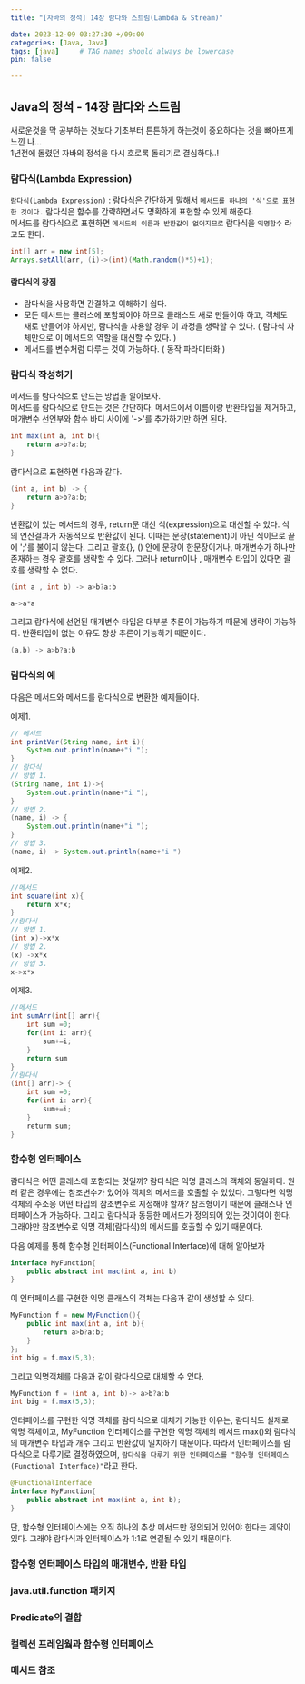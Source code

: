 ```yaml
---
title: "[자바의 정석] 14장 람다와 스트림(Lambda & Stream)"

date: 2023-12-09 03:27:30 +/09:00
categories: [Java, Java]
tags: [java]     # TAG names should always be lowercase
pin: false

---
```

## Java의 정석 - 14장 람다와 스트림
새로운것을 막 공부하는 것보다 기초부터 튼튼하게 하는것이 중요하다는 것을 뼈아프게 느낀 나...  
1년전에 돌렸던 자바의 정석을 다시 호로록 돌리기로 결심하다..!
### 람다식(Lambda Expression)

`람다식(Lambda Expression)` : 람다식은 간단하게 말해서 `메서드를 하나의 '식'으로 표현한 것이다.` 람다식은 함수를 간략하면서도 명확하게 표현할 수 있게 해준다.  
메서드를 람다식으로 표현하면 `메서드의 이름과 반환값이 없어지므로` 람다식을 `익명함수` 라고도 한다.

```java
int[] arr = new int[5];
Arrays.setAll(arr, (i)->(int)(Math.random()*5)+1);
```
#### 람다식의 장점 
* 람다식을 사용하면 간결하고 이해하기 쉽다.
* 모든 메서드는 클래스에 포함되어야 하므로 클래스도 새로 만들어야 하고, 객체도 새로 만들어야 하지만, 람다식을 사용할 경우 이 과정을 생략할 수 있다. ( 람다식 자체만으로 이 메서드의 역할을 대신할 수 있다. )
* 메서드를 변수처럼 다루는 것이 가능하다. ( 동작 파라미터화 )

### 람다식 작성하기

메서드를 람다식으로 만드는 방법을 알아보자.  
메서드를 람다식으로 만드는 것은 간단하다. 메서드에서 이름이랑 반환타입을 제거하고, 매개변수 선언부와 함수 바디 사이에 '->'를 추가하기만 하면 된다.

```java
int max(int a, int b){
    return a>b?a:b;
}
```
람다식으로 표현하면 다음과 같다.
```java
(int a, int b) -> {
    return a>b?a:b;
}
```
반환값이 있는 메서드의 경우, return문 대신 식(expression)으로 대신할 수 있다. 식의 연산결과가 자동적으로 반환값이 된다. 이때는 문장(statement)이 아닌 식이므로 끝에 ';'를 불이지 않는다. 그리고 괄호{}, () 안에 문장이 한문장이거나, 매개변수가 하나만 존재하는 경우 괄호를 생략할 수 있다. 그러나 return이나 , 매개변수 타입이 있다면 괄호를 생략할 수 없다.
```java
(int a , int b) -> a>b?a:b
```
```java
a->a*a
```
그리고 람다식에 선언된 매개변수 타입은 대부분 추론이 가능하기 때문에 생략이 가능하다. 반환타입이 없는 이유도 항상 추론이 가능하기 때문이다.
```java
(a,b) -> a>b?a:b
```

### 람다식의 예
다음은 메서드와 메서드를 람다식으로 변환한 예제들이다.
  
예제1.  

```java
// 메서드
int printVar(String name, int i){
    System.out.println(name+"i ");
}
// 람다식
// 방법 1.
(String name, int i)->{
    System.out.println(name+"i ");
}
// 방법 2.
(name, i) -> {
    System.out.println(name+"i ");
}
// 방법 3.
(name, i) -> System.out.println(name+"i ")
```
예제2.  
```java
//메서드
int square(int x){
    return x*x;
}
//람다식
// 방법 1.
(int x)->x*x
// 방법 2.
(x) ->x*x
// 방법 3.
x->x*x
```

예제3.  
```java
//메서드
int sumArr(int[] arr){
    int sum =0;
    for(int i: arr){
        sum+=i;
    }
    return sum
}
//람다식
(int[] arr)-> {
    int sum =0;
    for(int i: arr){
        sum+=i;
    }
    returm sum;
}
```

### 함수형 인터페이스
람다식은 어떤 클래스에 포함되는 것일까? 람다식은 익명 클래스의 객체와 동일하다.
원래 같은 경우에는 참조변수가 있어야 객체의 메서드를 호출할 수 있었다. 그렇다면 익명 객체의 주소응 어떤 타입의 참조변수로 지정해야 할까? 참조형이기 때문에 클래스나 인터페이스가 가능하다. 그리고 람다식과 동등한 메서드가 정의되어 있는 것이여야 한다. 그래야만 참조변수로 익명 객체(람다식)의 메서드를 호출할 수 있기 때문이다.

다음 예제를 통해 함수형 인터페이스(Functional Interface)에 대해 알아보자
```java
interface MyFunction{
    public abstract int mac(int a, int b)
}
```
이 인터페이스를 구현한 익명 클래스의 객체는 다음과 같이 생성할 수 있다.
```java
MyFunction f = new MyFunction(){
    public int max(int a, int b){
        return a>b?a:b;
    }
};
int big = f.max(5,3);
```
그리고 익명객체를 다음과 같이 람다식으로 대체할 수 있다.
```java
MyFunction f = (int a, int b)-> a>b?a:b
int big = f.max(5,3);
```
인터페이스를 구현한 익명 객체를 람다식으로 대체가 가능한 이유는, 람다식도 실제로 익명 객체이고, MyFunction 인터페이스를 구현한 익명 객체의 메서드 max()와 람다식의 매개변수 타입과 개수 그리고 반환값이 일치하기 때문이다. 따라서 인터페이스를 람다식으로 다루기로 결정하였으며, `람다식을 다루기 위한 인터페이스를 "함수형 인터페이스(Functional Interface)"`라고 한다.

```java
@FunctionalInterface
interface MyFunction{
    public abstract int max(int a, int b);
}
```
단, 함수형 인터페이스에는 오직 하나의 추상 메서드만 정의되어 있어야 한다는 제약이 있다. 그래야 람다식과 인터페이스가 1:1로 연결될 수 있기 때문이다.
### 함수형 인터페이스 타입의 매개변수, 반환 타입

### java.util.function 패키지

### Predicate의 결합

### 컬렉션 프레임웤과 함수형 인터페이스

### 메서드 참조

